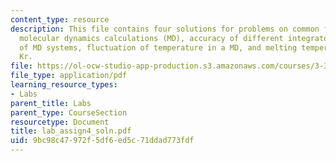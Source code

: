 ```yaml
---
content_type: resource
description: This file contains four solutions for problems on common features of
  molecular dynamics calculations (MD), accuracy of different integrators, scalability
  of MD systems, fluctuation of temperature in a MD, and melting temperature of bulk
  Kr.
file: https://ol-ocw-studio-app-production.s3.amazonaws.com/courses/3-320-atomistic-computer-modeling-of-materials-sma-5107-spring-2005/9bc98c47972f5df6ed5c71ddad773fdf_lab_assign4_soln.pdf
file_type: application/pdf
learning_resource_types:
- Labs
parent_title: Labs
parent_type: CourseSection
resourcetype: Document
title: lab_assign4_soln.pdf
uid: 9bc98c47-972f-5df6-ed5c-71ddad773fdf
---
```

